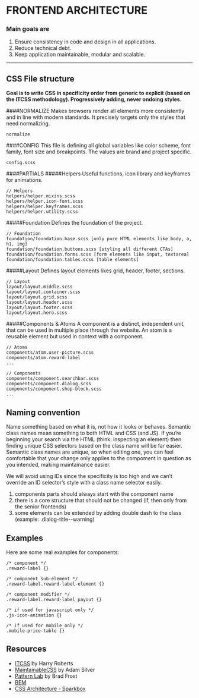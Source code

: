 # FRONTEND ARCHITECTURE

### Main goals are

1. Ensure consistency in code and design in all applications.
2. Reduce technical debt.
3. Keep application maintainable, modular and scalable.

---

## CSS File structure
**Goal is to write CSS in specificity order from generic to explicit (based on the ITCSS methodology). Progressively adding, never ondoing styles.**

####NORMALIZE
Makes browsers render all elements more consistently and in line with modern standards. It precisely targets only the styles that need normalizing.

```
normalize
```

####CONFIG
This file is defining all global variables like color scheme, font family, font size and breakpoints. The values are brand and project specific.

```
config.scss
```

####PARTIALS
#####Helpers
Useful functions, icon library and keyframes for animations.

```
// Helpers
helpers/helper.mixins.scss
helpers/helper.icon-font.scss
helpers/helper.keyframes.scss
helpers/helper.utility.scss
```



#####Foundation
Defines the foundation of the project.

```
// Foundation
foundation/foundation.base.scss [only pure HTML elements like body, a, h1, img]
foundation/foundation.buttons.scss [styling all different CTAs]
foundation/foundation.forms.scss [form elements like input, textarea]
foundation/foundation.tables.scss [table elements]
```

#####Layout
Defines layout elements likes grid, header, footer, sections.

```
// Layout
layout/layout.middle.scss
layout/layout.container.scss
layout/layout.grid.scss
layout/layout.header.scss
layout/layout.footer.scss
layout/layout.hero.scss
```

#####Components & Atoms
A component is a distinct, independent unit, that can be used in multiple place through the website. An atom is a reusable element but used in context with a component.

```
// Atoms
components/atom.user-picture.scss
components/atom.reward-label
...

// Components
components/component.searchbar.scss
components/component.dialog.scss
components/component.shop-block.scss
...
```

## Naming convention
Name something based on what it is, not how it looks or behaves. Semantic class names mean something to both HTML and CSS (and JS). If you’re beginning your search via the HTML (think: inspecting an element) then finding unique CSS selectors based on the class name will be far easier. Semantic class names are unique, so when editing one, you can feel comfortable that your change only applies to the compoment in question as you intended, making maintainance easier.

We will avoid using IDs since the specificity is too high and we can’t override an ID selector’s style with a class name selector easily.

1. components parts should always start with the component name
2. there is a core structure that should not be changed (if, then only from the senior frontends)
3. some elements can be extended by adding double dash to the class (example: .dialog-title--warning)


## Examples
Here are some real examples for components:

```
/* component */
.reward-label {}

/* component sub-element */
.reward-label.reward-label-element {}

/* component modifier */
.reward-label.reward-label_payout {}

/* if used for javascript only */
.js-icon-animation {}

/* if used for mobile only */
.mobile-price-table {}
```

## Resources
- [ITCSS](https://github.com/itcss) by Harry Roberts
- [MaintainableCSS](http://maintainablecss.com/) by Adam Silver
- [Pattern Lab](http://patternlab.io/) by Brad Frost
- [BEM](http://getbem.com/naming/)
- [CSS Architecture - Sparkbox](https://seesparkbox.com/foundry/thoughtful_css_architecture)



